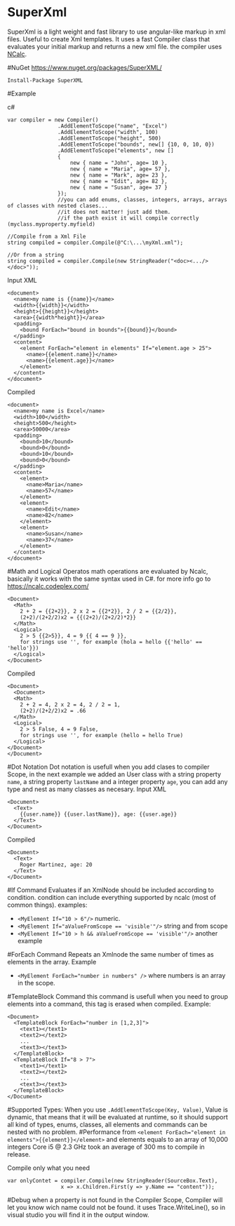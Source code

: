 # SuperXml

SuperXml is a light weight and fast library to use angular-like markup in xml files.
Useful to create Xml templates.
It uses a fast Compiler class that evaluates your initial markup and returns a new xml file.
the compiler uses [NCalc](https://www.nuget.org/packages/ncalc/).

#NuGet
https://www.nuget.org/packages/SuperXML/
```
Install-Package SuperXML 
```
#Example

c#
```
var compiler = new Compiler()
                .AddElementToScope("name", "Excel")
                .AddElementToScope("width", 100)
                .AddElementToScope("height", 500)
                .AddElementToScope("bounds", new[] {10, 0, 10, 0})
                .AddElementToScope("elements", new []
                {
                    new { name = "John", age= 10 },
                    new { name = "Maria", age= 57 },
                    new { name = "Mark", age= 23 },
                    new { name = "Edit", age= 82 },
                    new { name = "Susan", age= 37 }
                });
                //you can add enums, classes, integers, arrays, arrays of classes with nested clases...
                //it does not matter! just add them.
                //if the path exist it will compile correctly (myclass.myproperty.myfield)

//Compile from a Xml File
string compiled = compiler.Compile(@"C:\...\myXml.xml");

//Or from a string
string compiled = compiler.Compile(new StringReader("<doc><.../></doc>"));
```

Input XML
```
<document>
  <name>my name is {{name}}</name>
  <width>{{width}}</width>
  <height>{{height}}</height>
  <area>{{width*height}}</area>
  <padding>
    <bound ForEach="bound in bounds">{{bound}}</bound>
  </padding>
  <content>
    <element ForEach="element in elements" If="element.age > 25">
      <name>{{element.name}}</name>
      <name>{{element.age}}</name>
    </element>
  </content> 
</document>
```

Compiled
```
<document>
  <name>my name is Excel</name>
  <width>100</width>
  <height>500</height>
  <area>50000</area>
  <padding>
    <bound>10</bound>
    <bound>0</bound>
    <bound>10</bound>
    <bound>0</bound>
  </padding>
  <content>
    <element>
      <name>Maria</name>
      <name>57</name>
    </element>
    <element>
      <name>Edit</name>
      <name>82</name>
    </element>
    <element>
      <name>Susan</name>
      <name>37</name>
    </element>
  </content>
</document>
```
#Math and Logical Operatos
math operations are evaluated by Ncalc, basically it works with the same syntax used in C#. for more info go to https://ncalc.codeplex.com/
```
<Document>
  <Math>
    2 + 2 = {{2+2}}, 2 x 2 = {{2*2}}, 2 / 2 = {{2/2}},
    (2+2)/(2+2/2)x2 = {{(2+2)/(2+2/2)*2}}
  </Math>
  <Logical>
    2 > 5 {{2>5}}, 4 = 9 {{ 4 == 9 }},
    for strings use '', for example (hola = hello {{'hello' == 'hello'}})
  </Logical>
</Document>
```
Compiled
```
<Document>
  <Document>
  <Math>
    2 + 2 = 4, 2 x 2 = 4, 2 / 2 = 1,
    (2+2)/(2+2/2)x2 = .66
  </Math>
  <Logical>
    2 > 5 False, 4 = 9 False,
    for strings use '', for example (hello = hello True)
  </Logical>
</Document>
</Document>
```
#Dot Notation
Dot notation is usefull when you add clases to compiler Scope, in the next example we added an User class with a string property `name`, a string property `lastName` and a integer property `age`, you can add any type and nest as many classes as necesary.
Input XML
```
<Document>
  <Text>
    {{user.name}} {{user.lastName}}, age: {{user.age}}
  </Text>
</Document>
```
Compiled
```
<Document>
  <Text>
    Roger Martinez, age: 20
  </Text>
</Document>
```
#If Command
Evaluates if an XmlNode should be included according to condition. condition can include everything supported by ncalc (most of common things). examples:
* `<MyElement If="10 > 6"/>` numeric.
* `<MyElement If="aValueFromScope == 'visible'"/>` string and from scope
* `<MyElement If="10 > h && aValueFromScope == 'visible'"/>` another example

#ForEach Command
Repeats an Xmlnode the same number of times as elements in the array. Example
* `<MyElement ForEach="number in numbers" />` where numbers is an array in the scope.

#TemplateBlock Command
this command is usefull when you need to group elements into a command, this tag is erased when compiled. Example:
```
<Document>
  <TemplateBlock ForEach="number in [1,2,3]">
    <text1></text1>
    <text2></text2>
    ...
    <text3></text3>
  </TemplateBlock>
  <TemplateBlock If="8 > 7">
    <text1></text1>
    <text2></text2>
    ...
    <text3></text3>
  </TemplateBlock>
</Document>
```
#Supported Types:
When you use `.AddElementToScope(Key, Value)`, Value is dynamic, that means that it will be evaluated at runtime, so 
it should support all kind of types, enums, classes, all elements and commands can be nested with no problem.
#Performance
from `<element ForEach="element in elements">{{element}}</element>` and elements equals to an array of 10,000 integers Core i5 @ 2.3 GHz took an average of 300 ms to compile in release.

Compile only what you need
```
var onlyContet = compiler.Compile(new StringReader(SourceBox.Text), 
                 x => x.Children.First(y => y.Name == "content")); 
```


#Debug
when a property is not found in the Compiler Scope, Compiler will let you know wich name could not be found. it uses Trace.WriteLine(), so in visual studio you will find it in the output window.
